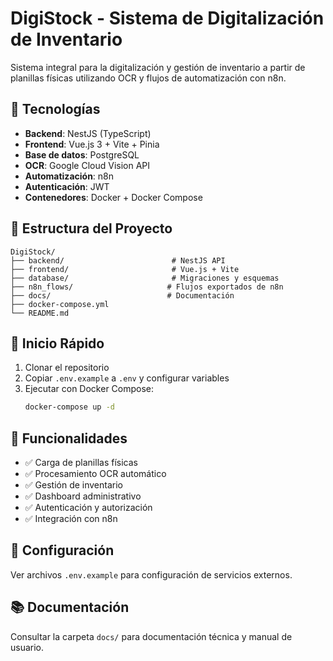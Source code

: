 # DigiStock - Sistema de Digitalización de Inventario

Sistema integral para la digitalización y gestión de inventario a partir de planillas físicas utilizando OCR y flujos de automatización con n8n.

## 🚀 Tecnologías

- **Backend**: NestJS (TypeScript)
- **Frontend**: Vue.js 3 + Vite + Pinia
- **Base de datos**: PostgreSQL
- **OCR**: Google Cloud Vision API
- **Automatización**: n8n
- **Autenticación**: JWT
- **Contenedores**: Docker + Docker Compose

## 📂 Estructura del Proyecto

```
DigiStock/
├── backend/                        # NestJS API
├── frontend/                       # Vue.js + Vite
├── database/                       # Migraciones y esquemas
├── n8n_flows/                     # Flujos exportados de n8n
├── docs/                          # Documentación
├── docker-compose.yml
└── README.md
```

## 🚀 Inicio Rápido

1. Clonar el repositorio
2. Copiar `.env.example` a `.env` y configurar variables
3. Ejecutar con Docker Compose:
   ```bash
   docker-compose up -d
   ```

## 📱 Funcionalidades

- ✅ Carga de planillas físicas
- ✅ Procesamiento OCR automático
- ✅ Gestión de inventario
- ✅ Dashboard administrativo
- ✅ Autenticación y autorización
- ✅ Integración con n8n

## 🔧 Configuración

Ver archivos `.env.example` para configuración de servicios externos.

## 📚 Documentación

Consultar la carpeta `docs/` para documentación técnica y manual de usuario.